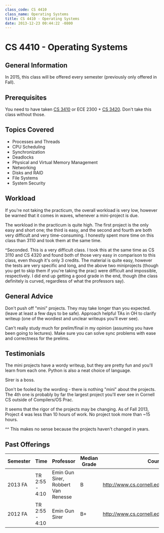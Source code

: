 ```yaml
---
class_code: CS 4410
class_name: Operating Systems
title: CS 4410 - Operating Systems
date: 2013-12-23 00:44:22 -0800
---
```

# CS 4410 - Operating Systems

## General Information
In 2015, this class will be offered every semester (previously only offered in Fall).

## Prerequisites
You need to have taken [CS 3410](https://github.com/mrkev/Official-CS-Wiki/blob/master/classes/CS3410.md) or ECE 2300 + [CS 3420](https://github.com/mrkev/Official-CS-Wiki/blob/master/classes/CS3420.md).  Don't take this class without those.

## Topics Covered
 - Processes and Threads
 - CPU Scheduling
 - Synchronization
 - Deadlocks
 - Physical and Virtual Memory Management
 - Networking
 - Disks and RAID
 - File Systems
 - System Security

## Workload
If you're not taking the practicum, the overall workload is very low, however be warned that it comes in waves, whenever a mini-project is due.

The workload in the practicum is quite high. The first project is the only easy and short one; the third is easy, and the second and fourth are both very difficult and very time-consuming. I honestly spent more time on this class than 3110 and took them at the same time.

^Seconded. This is a very difficult class. I took this at the same time as CS 3110 and CS 4320 and found both of those very easy in comparison to this class, even though it's only 3 credits. The material is quite easy, however the tests are very specific and long, and the above two miniprojects (though you get to skip them if you're taking the prac) were difficult and impossible, respectively. I did end up getting a good grade in the end, though (the class definitely is curved, regardless of what the professors say).

## General Advice
Don't push off "mini" projects. They may take longer than you expected. (leave at least a few days to be safe). Approach helpful TAs in OH to clarify writeup (one of the wordiest and unclear writeups you'll ever see).

Can't really study much for prelim/final in my opinion (assuming you have been going to lectures). Make sure you can solve sync problems with ease and correctness for the prelims.

## Testimonials
The mini projects have a wordy writeup, but they are pretty fun and you'll learn from each one. Python is also a neat choice of language.

Sirer is a boss.

Don't be fooled by the wording - there is nothing "mini" about the projects. The 4th one is probably by far the largest project you'll ever see in Cornell CS outside of Compilers/OS Prac.

It seems that the rigor of the projects may be changing. As of Fall 2013, Project 4 was less than 10 hours of work. No project took more than ~15 hours.

^^ This makes no sense because the projects haven't changed in years.

## Past Offerings
| Semester | Time | Professor | Median Grade | Course Page |
| --- | --- | --- | --- | --- |
| 2013 FA | TR 2:55 - 4:10 | Emin Gun Sirer, Robbert Van Renesse | B | http://www.cs.cornell.edu/courses/cs4410/2013fa/ |
| 2012 FA | TR 2:55 - 4:10 | Emin Gun Sirer | B+ | http://www.cs.cornell.edu/courses/cs4410/2012fa/ |
